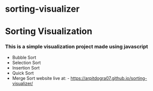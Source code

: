 # sorting-visualizer
 
# Sorting Visualization
### This is a simple visualization project made using javascript 
- Bubble Sort 
- Selection Sort
- Insertion Sort
- Quick Sort
- Merge Sort
website live at: - https://arpitdogra07.github.io/sorting-visualizer/



